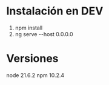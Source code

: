 # Instalación en DEV

1. npm install
2. ng serve --host 0.0.0.0

# Versiones

node 21.6.2
npm 10.2.4